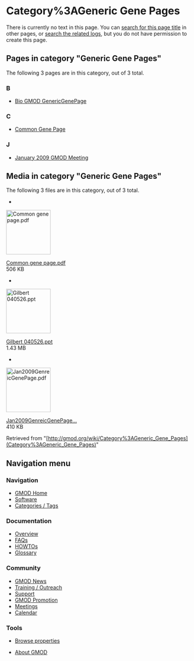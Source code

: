 



<span id="top"></span>




# <span dir="auto">Category%3AGeneric Gene Pages</span>











There is currently no text in this page. You can [search for this page
title](Special%3ASearch/Generic_Gene_Pages "Special:Search/Generic Gene Pages")
in other pages, or <span class="plainlinks"><a
href="http://gmod.org/mediawiki/index.php?title=Special:Log&amp;page=Category%3AGeneric_Gene_Pages"
class="external text" rel="nofollow">search the related logs</a></span>,
but you do not have permission to create this page.




## Pages in category "Generic Gene Pages"

The following 3 pages are in this category, out of 3 total.



### B

- [Bio GMOD
  GenericGenePage](Bio_GMOD_GenericGenePage "Bio GMOD GenericGenePage")

### C

- [Common Gene Page](Common_Gene_Page "Common Gene Page")

### J

- [January 2009 GMOD
  Meeting](January_2009_GMOD_Meeting "January 2009 GMOD Meeting")




## Media in category "Generic Gene Pages"

The following 3 files are in this category, out of 3 total.

- 

  

  

  <a href="File:Common_gene_page.pdf" class="image"><img
  src="../mediawiki/skins/common/images/icons/fileicon-pdf.png"
  width="120" height="120" alt="Common gene page.pdf" /></a>

  

  

  

  [Common gene
  page.pdf](File:Common_gene_page.pdf "File:Common gene page.pdf")  
  506 KB  

  

  

- 

  

  

  <a href="File:Gilbert_040526.ppt" class="image"><img
  src="../mediawiki/skins/common/images/icons/fileicon.png" width="120"
  height="120" alt="Gilbert 040526.ppt" /></a>

  

  

  

  [Gilbert
  040526.ppt](File:Gilbert_040526.ppt "File:Gilbert 040526.ppt")  
  1.43 MB  

  

  

- 

  

  

  <a href="File:Jan2009GenreicGenePage.pdf" class="image"><img
  src="../mediawiki/skins/common/images/icons/fileicon-pdf.png"
  width="120" height="120" alt="Jan2009GenreicGenePage.pdf" /></a>

  

  

  

  [Jan2009GenreicGenePage...](File:Jan2009GenreicGenePage.pdf "File:Jan2009GenreicGenePage.pdf")  
  410 KB  

  

  



Retrieved from
"[http://gmod.org/wiki/Category%3AGeneric_Gene_Pages](Category%3AGeneric_Gene_Pages)"





## Navigation menu






### 



<a href="Main_Page"
style="background-image: url(../images/GMOD-cogs.png);"
title="Visit the main page"></a>


### Navigation



- <span id="n-GMOD-Home">[GMOD Home](Main_Page)</span>
- <span id="n-Software">[Software](GMOD_Components)</span>
- <span id="n-Categories-.2F-Tags">[Categories /
  Tags](Categories)</span>




### Documentation



- <span id="n-Overview">[Overview](Overview)</span>
- <span id="n-FAQs">[FAQs](Category%3AFAQ)</span>
- <span id="n-HOWTOs">[HOWTOs](Category%3AHOWTO)</span>
- <span id="n-Glossary">[Glossary](Glossary)</span>




### Community



- <span id="n-GMOD-News">[GMOD News](GMOD_News)</span>
- <span id="n-Training-.2F-Outreach">[Training /
  Outreach](Training_and_Outreach)</span>
- <span id="n-Support">[Support](Support)</span>
- <span id="n-GMOD-Promotion">[GMOD Promotion](GMOD_Promotion)</span>
- <span id="n-Meetings">[Meetings](Meetings)</span>
- <span id="n-Calendar">[Calendar](Calendar)</span>




### Tools

- <span id="t-smwbrowselink"><a href="Special%3ABrowse/Category%3AGeneric_Gene_Pages"
  rel="smw-browse">Browse properties</a></span>



- <span id="footer-places-about">[About
  GMOD](GMOD%3AAbout "GMOD%3AAbout")</span>

<!-- -->




